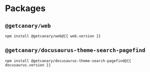 <script setup>
import { data as web } from "../../../data/version_web.data.js";
import { data as docusaurus } from "../../../data/version_docusaurus.data.js";
</script>

# Packages

## `@getcanary/web`

```bash-vue
npm install @getcanary/web@{{ web.version }}
```

## `@getcanary/docusaurus-theme-search-pagefind`

```bash-vue
npm install @getcanary/docusaurus-theme-search-pagefind@{{ docusaurus.version }}
```
